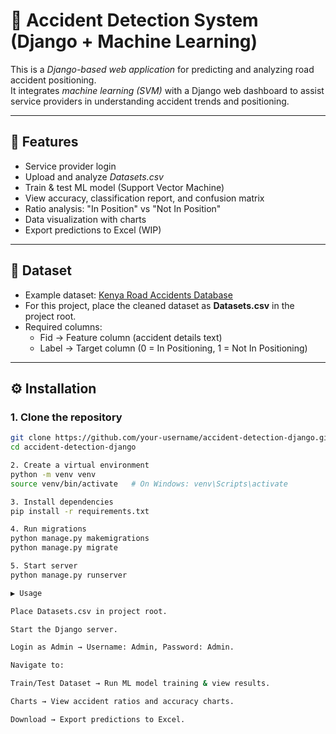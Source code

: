 # 🚦 Accident Detection System (Django + Machine Learning)

This is a *Django-based web application* for predicting and analyzing road accident positioning.  
It integrates *machine learning (SVM)* with a Django web dashboard to assist service providers in understanding accident trends and positioning.

---

## 🚀 Features
- Service provider login
- Upload and analyze *Datasets.csv*
- Train & test ML model (Support Vector Machine)
- View accuracy, classification report, and confusion matrix
- Ratio analysis: "In Position" vs "Not In Position"
- Data visualization with charts
- Export predictions to Excel (WIP)

---

## 📂 Dataset
- Example dataset: [Kenya Road Accidents Database](https://data.humdata.org/dataset/kenya-road-accidents-database)  
- For this project, place the cleaned dataset as **Datasets.csv** in the project root.  
- Required columns:  
  - Fid → Feature column (accident details text)  
  - Label → Target column (0 = In Positioning, 1 = Not In Positioning)  

---

## ⚙ Installation

### 1. Clone the repository
```bash
git clone https://github.com/your-username/accident-detection-django.git
cd accident-detection-django

2. Create a virtual environment
python -m venv venv
source venv/bin/activate   # On Windows: venv\Scripts\activate

3. Install dependencies
pip install -r requirements.txt

4. Run migrations
python manage.py makemigrations
python manage.py migrate

5. Start server
python manage.py runserver

▶ Usage

Place Datasets.csv in project root.

Start the Django server.

Login as Admin → Username: Admin, Password: Admin.

Navigate to:

Train/Test Dataset → Run ML model training & view results.

Charts → View accident ratios and accuracy charts.

Download → Export predictions to Excel.
